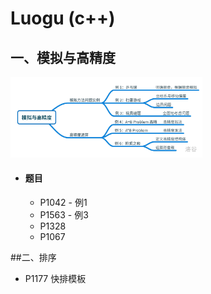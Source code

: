 # Luogu (c++)



## 一、模拟与高精度

<img src=".assets/%E6%A8%A1%E6%8B%9F%E4%B8%8E%E9%AB%98%E7%B2%BE%E5%BA%A6.png" style="zoom:30%;" />

- #### 题目

  - P1042 - 例1
  - P1563 - 例3
  - P1328 
  - P1067
  
##二、排序
  - P1177     快排模板